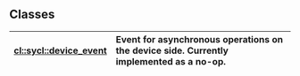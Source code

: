 ## Classes

| [cl::sycl::device_event](./cl::sycl::device_event/README.md) | Event for asynchronous operations on the device side. Currently implemented as a no-op. |
| :--- | :--- |

